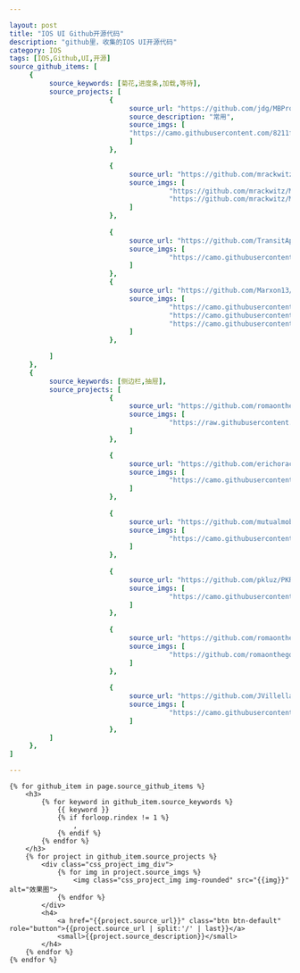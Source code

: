 ```yaml
---

layout: post
title: "IOS UI Github开源代码"
description: "github里，收集的IOS UI开源代码"
category: IOS
tags: [IOS,Github,UI,开源]
source_github_items: [
     {
          source_keywords: [菊花,进度条,加载,等待],
          source_projects: [
                         {
                              source_url: "https://github.com/jdg/MBProgressHUD",
                              source_description: "常用",
                              source_imgs: [
                              "https://camo.githubusercontent.com/8211f8a4fa848499e174fa3d6125adb2044c182e/687474703a2f2f646c2e64726f70626f782e636f6d2f752f3337383732392f4d4250726f67726573734855442f312d7468756d622e706e67",
                              ]
                         },

                         {
                              source_url: "https://github.com/mrackwitz/MRProgress",
                              source_imgs: [
                                        "https://github.com/mrackwitz/MRProgress/raw/master/Images/screenshot_004_2.jpg",
                                        "https://github.com/mrackwitz/MRProgress/raw/master/Images/circular_indeterminate.gif",
                              ]
                         },
                         
                         {
                              source_url: "https://github.com/TransitApp/SVProgressHUD",
                              source_imgs: [
                                        "https://camo.githubusercontent.com/6ed028acbf67707d622344e0ef1bc3b098425b50/687474703a2f2f662e636c2e6c792f6974656d732f32473146315a304d306b306832553356317033392f535650726f67726573734855442e676966",
                              ]
                         },
                         {
                              source_url: "https://github.com/Marxon13/M13ProgressSuite",
                              source_imgs: [
                                        "https://camo.githubusercontent.com/09f2c629a458564176f6096db0be1a69b8eaad92/68747470733a2f2f7261772e6769746875622e636f6d2f4d6172786f6e31332f4d313350726f677265737353756974652f6d61737465722f526561646d655265736f75726365732f55494e617669676174696f6e4261722e676966",
                                        "https://camo.githubusercontent.com/43c88763dfb22758f0f291404655e93d346b0b7d/68747470733a2f2f7261772e6769746875622e636f6d2f4d6172786f6e31332f4d313350726f677265737353756974652f6d61737465722f526561646d655265736f75726365732f4261722e676966",
                                        "https://camo.githubusercontent.com/e54ca5075db0dfafc39bdce255f0432bd925343c/68747470733a2f2f7261772e6769746875622e636f6d2f4d6172786f6e31332f4d313350726f677265737353756974652f6d61737465722f526561646d655265736f75726365732f52696e672e676966",
                              ]
                         },

          ]
     },
     {
          source_keywords: [侧边栏,抽屉],
          source_projects: [
                         {
                              source_url: "https://github.com/romaonthego/RESideMenu",
                              source_imgs: [
                                        "https://raw.githubusercontent.com/romaonthego/RESideMenu/master/Demo.gif?2",
                              ]
                         },

                         {
                              source_url: "https://github.com/erichoracek/MSDynamicsDrawerViewController",
                              source_imgs: [
                                        "https://camo.githubusercontent.com/dd10d9cce48a326b7124daa8e6e6ff8c8b552505/68747470733a2f2f7261772e6769746875622e636f6d2f6d6f6e6f7370616365636f6c6c6563746976652f4d5344796e616d69637344726177657256696577436f6e74726f6c6c65722f6d61737465722f53637265656e73686f74732f666c696e672e676966",
                              ]
                         },
                         
                         {
                              source_url: "https://github.com/mutualmobile/MMDrawerController",
                              source_imgs: [
                                        "https://camo.githubusercontent.com/171bc22d1f4ad13f7be22cf546c2644176066193/687474703a2f2f6d757475616c6d6f62696c652e6769746875622e696f2f4d4d447261776572436f6e74726f6c6c65722f4578616d706c65496d616765732f6578616d706c65312e706e67",
                              ]
                         },
                         
                         {
                              source_url: "https://github.com/pkluz/PKRevealController",
                              source_imgs: [
                                        "https://camo.githubusercontent.com/0fb9edaace4d7ccbf34aeeae691dff0b3423fe03/687474703a2f2f696d6733342e696d616765736861636b2e75732f696d6733342f313435362f686e73312e706e67",
                              ]
                         },
                         
                         {
                              source_url: "https://github.com/romaonthego/REFrostedViewController",
                              source_imgs: [
                                        "https://github.com/romaonthego/REFrostedViewController/raw/master/Demo.gif",
                              ]
                         },
                         
                         {
                              source_url: "https://github.com/JVillella/JVFloatingDrawer",
                              source_imgs: [
                                        "https://camo.githubusercontent.com/44098d6ff4f858b06190b4d39afac8f51d4c7803/687474703a2f2f6a76696c6c656c6c612e6769746875622e696f2f4a56466c6f6174696e674472617765722f53637265656e73686f74732f616e696d617465642d6472617765722d6f70656e2d706f7274726169742e676966",
                              ]
                         },
          ]
     },
]

---
```


<head>
    <link rel="stylesheet" href="//cdn.bootcss.com/bootstrap/3.3.5/css/bootstrap.min.css">
    <script src="//cdn.bootcss.com/jquery/1.11.3/jquery.min.js"></script>
    <script src="//cdn.bootcss.com/bootstrap/3.3.5/js/bootstrap.min.js"></script>
    <style type="text/css">
	.css_project_img_div {
		height:150px;
	}
    .css_project_img{
        max-height:100%;
        max-width:33%;
    }
    </style>
</head>


<div>
	
	{% for github_item in page.source_github_items %}
		<h3>
			{% for keyword in github_item.source_keywords %}
				{{ keyword }}
				{% if forloop.rindex != 1 %}
					,
				{% endif %}
			{% endfor %}    
		</h3>
		{% for project in github_item.source_projects %}
			<div class="css_project_img_div">
				{% for img in project.source_imgs %}
					<img class="css_project_img img-rounded" src="{{img}}" alt="效果图">
				{% endfor %}			
			</div>
			<h4>
                <a href="{{project.source_url}}" class="btn btn-default" role="button">{{project.source_url | split:'/' | last}}</a>
                <small>{{project.source_description}}</small>
			</h4>
		{% endfor %}
	{% endfor %}
	
</div>